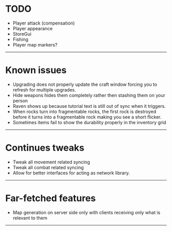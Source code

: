 ﻿# TODO

- Player attack (compensation)
- Player appearance
- StoreGui
- Fishing
- Player map markers?

---

# Known issues 

- Upgrading does not properly update the craft window forcing you to refresh for multiple upgrades.
- Hide weapons hides them completely rather then stashing them on your person
- Raven shows up because tutorial text is still out of sync when it triggers.
- When rocks turn into fragmentable rocks, the first rock is destroyed before it turns into a fragmentable rock making you see a short flicker.
- Sometimes items fail to show the durability properly in the inventory grid

---

# Continues tweaks

- Tweak all movement related syncing
- Tweak all combat related syncing
- Allow for better interfaces for acting as network library.


---

# Far-fetched features

- Map generation on server side only with clients receiving only what is relevant to them


---
